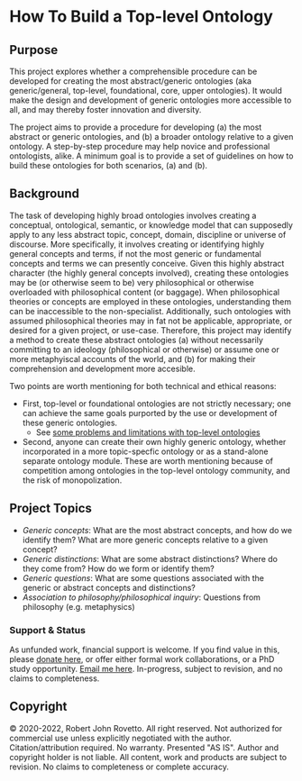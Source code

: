 # How To Build a Top-level Ontology

## Purpose
This project explores whether a comprehensible procedure can be developed for creating the most abstract/generic ontologies (aka generic/general, top-level, foundational, core, upper ontologies). It would make the design and development of generic ontologies more accessible to all, and may thereby foster innovation and diversity.

The project aims to provide a procedure for developing (a) the most abstract or generic ontologies, and (b) a broader ontology relative to a given ontology. A step-by-step procedure may help novice and professional ontologists, alike. A minimum goal is to provide a set of guidelines on how to build these ontologies for both scenarios, (a) and (b).

## Background
The task of developing highly broad ontologies involves creating a conceptual, ontological, semantic, or knowledge model that can supposedly apply to any less abstract topic, concept, domain, discipline or universe of discourse. More specifically, it involves creating or identifying highly general concepts and terms, if not the most generic or fundamental concepts and terms we can presently conceive. Given this highly abstract character (the highly general concepts involved), creating these ontologies may be (or otherwise seem to be) very philosophical or otherwise overloaded with philosophical content (or baggage). When philosophical theories or concepts are employed in these ontologies, understanding them can be inaccessible to the non-specialist. Additionally, such ontologies with assumed philosophical theories may in fat not be applicable, appropriate, or desired for a given project, or use-case. Therefore, this project may identify a method to create these abstract ontologies (a) without necessarily committing to an ideology (philosophical or otherwise) or assume one or more metaphyiscal accounts of the world, and (b) for making their comprehension and development more accesible.  

Two points are worth mentioning for both technical and ethical reasons: 
- First, top-level or foundational ontologies are not strictly necessary; one can achieve the same goals purported by the use or development of these generic ontologies. 
  - See [some problems and limitations with top-level ontologies](https://github.com/rrovetto/How-To-Build-a-Top-level-Ontology/tree/main/Problems%20with%20Top-level%20Ontologies) 
- Second, anyone can create their own highly generic ontology, whether incorporated in a more topic-specfic ontology or as a stand-alone separate ontology module. 
These are worth mentioning because of competition among ontologies in the top-level ontology community, and the risk of monopolization. 

## Project Topics
* _Generic concepts_: What are the most abstract concepts, and how do we identify them? What are more generic concepts relative to a given concept?
* _Generic distinctions_: What are some abstract distinctions? Where do they come from? How do we form or identify them? 
* _Generic questions_: What are some questions associated with the generic or abstract concepts and distinctions? 
* _Association to philosophy/philosophical inquiry_: Questions from philosophy (e.g. metaphysics) 

### Support & Status
As unfunded work, financial support is welcome. If you find value in this, please [donate here](https://gogetfunding.com/knowledge-organization-services-ontology-terminology-metadata-concept-analysis/), or offer either formal work collaborations, or a PhD study opportunity. [Email me here](rrovetto@terpalum.umd.edu). 
In-progress, subject to revision, and no claims to completeness.


## Copyright
© 2020-2022, Robert John Rovetto. All right reserved.
Not authorized for commercial use unless explicitly negotiated with the author. Citation/attribution required.
No warranty. Presented "AS IS". Author and copyright holder is not liable. All content, work and products are subject to revision. No claims to completeness or complete accuracy.
